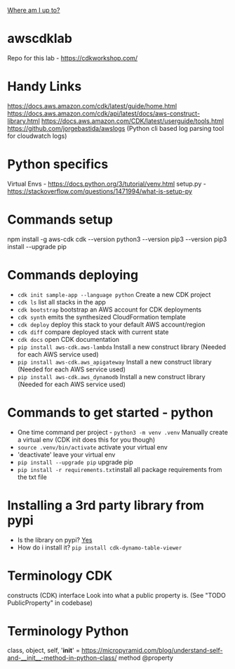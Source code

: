 [Where am I up to?](https://cdkworkshop.com/30-python/40-hit-counter/700-test.html)

# awscdklab
Repo for this lab - https://cdkworkshop.com/

# Handy Links
https://docs.aws.amazon.com/cdk/latest/guide/home.html
https://docs.aws.amazon.com/cdk/api/latest/docs/aws-construct-library.html
https://docs.aws.amazon.com/CDK/latest/userguide/tools.html
https://github.com/jorgebastida/awslogs (Python cli based log parsing tool for cloudwatch logs)

# Python specifics
Virtual Envs - https://docs.python.org/3/tutorial/venv.html
setup.py - https://stackoverflow.com/questions/1471994/what-is-setup-py

# Commands setup
npm install -g aws-cdk
cdk --version
python3 --version
pip3 --version
pip3 install --upgrade pip

# Commands deploying
 * `cdk init sample-app --language python` Create a new CDK project
 * `cdk ls`          list all stacks in the app
 * `cdk bootstrap` bootstrap an AWS account for CDK deployments
 * `cdk synth`       emits the synthesized CloudFormation template
 * `cdk deploy`      deploy this stack to your default AWS account/region
 * `cdk diff`        compare deployed stack with current state
 * `cdk docs`        open CDK documentation
 * `pip install aws-cdk.aws-lambda` Install a new construct library (Needed for each AWS service used)
 * `pip install aws-cdk.aws_apigateway` Install a new construct library (Needed for each AWS service used)
 * `pip install aws-cdk.aws_dynamodb` Install a new construct library (Needed for each AWS service used)

# Commands to get started - python
 * One time command per project - `python3 -m venv .venv` Manually create a virtual env (CDK init does this for you though)
 * `source .venv/bin/activate` activate your virtual env
 * 'deactivate' leave your virtual env
 * `pip install --upgrade pip` upgrade pip
 * `pip install -r requirements.txt`install all package requirements from the txt file

# Installing a 3rd party library from pypi
* Is the library on pypi? [Yes](https://pypi.org/project/cdk-dynamo-table-viewer/)
* How do i install it? ```pip install cdk-dynamo-table-viewer```

# Terminology CDK
constructs (CDK)
interface
Look into what a public property is. (See "TODO PublicProperty" in codebase)

# Terminology Python
class, object, self, '__init__' = https://micropyramid.com/blog/understand-self-and-__init__-method-in-python-class/
method
@property
